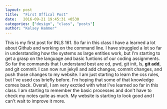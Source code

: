 ```yaml
---
layout: post
title:  "First Offical Post"
date:   2016-09-21 19:45:31 +0530
categories: ["design", "class", "posts"]
author: "Kelsey Hammer"
---
```

This is my first post for INLS 161. So far in this class I have a learned a lot about Github and working on the command line. I have struggled a lot so far in understanding
how the systems as large entities work, but I'm starting to get a grasp on the language and basic funtions of our coding assignments. So far the commands that I understand 
best are cd, pwd, git init, ls, <strong>git add</strong>, and git commit. I can now run jekyll and add changes, commit changes, and push those changes to my website. I am just starting to learn
the css rules, but I've used css briefly before. I'm hoping that some of that knowledge comes back. Overall, I am very exctied with what I've learned so far in this class. I am 
starting to remember the basic processes and don't have to check my notes quite as much. My website is starting to look good and I can't wait to improve it more. 

